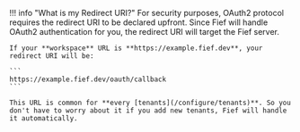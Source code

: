 !!! info "What is my Redirect URI?"
    For security purposes, OAuth2 protocol requires the redirect URI to be declared upfront. Since Fief will handle OAuth2 authentication for you, the redirect URI will target the Fief server.

    If your **workspace** URL is **https://example.fief.dev**, your redirect URI will be:

    ```
    https://example.fief.dev/oauth/callback
    ```

    This URL is common for **every [tenants](/configure/tenants)**. So you don't have to worry about it if you add new tenants, Fief will handle it automatically.
